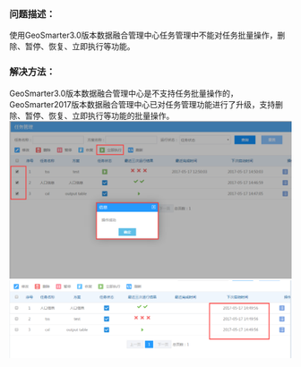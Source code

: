 ### 问题描述： ###

使用GeoSmarter3.0版本数据融合管理中心任务管理中不能对任务批量操作，删除、暂停、恢复、立即执行等功能。


### 解决方法： ###
GeoSmarter3.0版本数据融合管理中心是不支持任务批量操作的，GeoSmarter2017版本数据融合管理中心已对任务管理功能进行了升级，支持删除、暂停、恢复、立即执行等功能的批量操作。  
![](picture/p9.png)  
![](picture/p10.png)   
  


